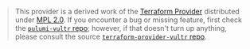 > This provider is a derived work of the [Terraform Provider](https://github.com/nblockchain/terraform-provider-vultr)
> distributed under [MPL 2.0](https://www.mozilla.org/en-US/MPL/2.0/). If you encounter a bug or missing feature,
> first check the [`pulumi-vultr` repo](https://github.com/aarani/pulumi-vultr/issues); however, if that doesn't turn up anything,
> please consult the source [`terraform-provider-vultr` repo](https://github.com/nblockchain/terraform-provider-vultr/issues).
